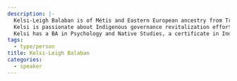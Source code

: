 ```yaml
---
description: |-
  Kelsi-Leigh Balaban is of Métis and Eastern European ancestry from Treaty 6 territory. Her family is from wâwâskesiwisâkahikan (Lac La Biche) and Brosseau, Alberta, with roots in Red River.
  Kelsi is passionate about Indigenous governance revitalization efforts and has been active in youth organizing for issues concerning Indigenous people in cities, particularly in harm reduction and urban Indigenous food sovereignty initiatives.
  Kelsi has a BA in Psychology and Native Studies, a certificate in Indigenous Governance and Partnership from the University of Alberta and a MA in Political Science from the University of Toronto.
tags:
  - type/person
title: Kelsi-Leigh Balaban
categories:
  - speaker
---
```

